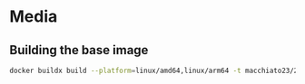 # Media

## Building the base image

```bash
docker buildx build --platform=linux/amd64,linux/arm64 -t macchiato23/21-jre-alpine:ytdlp --push . 
```
